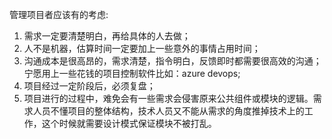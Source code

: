 
管理项目者应该有的考虑:
1. 需求一定要清楚明白，再给具体的人去做；
2. 人不是机器，估算时间一定要加上一些意外的事情占用时间；
3. 沟通成本是很高昂的，需求清楚，指令明白，反馈即时都需要很高效的沟通；宁愿用上一些花钱的项目控制软件比如：azure devops;
4. 项目经过一定阶段后，必须复盘；
5. 项目进行的过程中，难免会有一些需求会侵害原来公共组件或模块的逻辑。需求人员不懂项目的整体结构，技术人员又不能从需求的角度推掉技术上的工作，这个时候就需要设计模式保证模块不被打乱。
